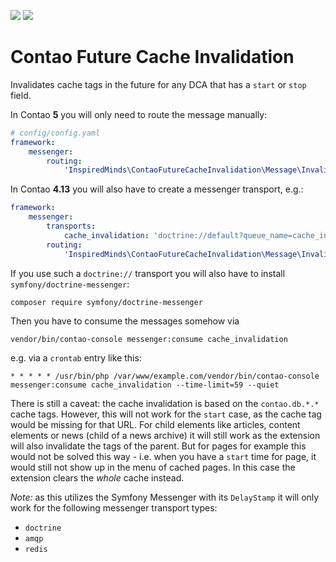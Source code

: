 [![](https://img.shields.io/packagist/v/inspiredminds/contao-future-cache-invalidation.svg)](https://packagist.org/packages/inspiredminds/contao-future-cache-invalidation)
[![](https://img.shields.io/packagist/dt/inspiredminds/contao-future-cache-invalidation.svg)](https://packagist.org/packages/inspiredminds/contao-future-cache-invalidation)

Contao Future Cache Invalidation
================================

Invalidates cache tags in the future for any DCA that has a `start` or `stop` field.

In Contao **5** you will only need to route the message manually:

```yaml
# config/config.yaml
framework:
    messenger:
        routing:
            'InspiredMinds\ContaoFutureCacheInvalidation\Message\InvalidateCacheMessage': contao_prio_low
```

In Contao **4.13** you will also have to create a messenger transport, e.g.:

```yaml
framework:
    messenger:
        transports:
            cache_invalidation: 'doctrine://default?queue_name=cache_invalidation'
        routing:
            'InspiredMinds\ContaoFutureCacheInvalidation\Message\InvalidateCacheMessage': cache_invalidation
```

If you use such a `doctrine://` transport you will also have to install `symfony/doctrine-messenger`:

```
composer require symfony/doctrine-messenger
```

Then you have to consume the messages somehow via

```
vendor/bin/contao-console messenger:consume cache_invalidation
```

e.g. via a `crontab` entry like this:

```
* * * * * /usr/bin/php /var/www/example.com/vendor/bin/contao-console messenger:consume cache_invalidation --time-limit=59 --quiet
```

There is still a caveat: the cache invalidation is based on the `contao.db.*.*` cache tags. However, this will not
work for the `start` case, as the cache tag would be missing for that URL. For child elements like articles, content
elements or news (child of a news archive) it will still work as the extension will also invalidate the tags of the
parent. But for pages for example this would not be solved this way - i.e. when you have a `start` time for page, it
would still not show up in the menu of cached pages. In this case the extension clears the _whole_ cache instead.

_Note:_ as this utilizes the Symfony Messenger with its `DelayStamp` it will only work for the following messenger
transport types:

* `doctrine`
* `amqp`
* `redis`

